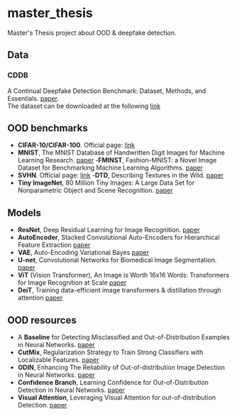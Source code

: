 # master_thesis
Master's Thesis project about OOD & deepfake detection.


## Data

### CDDB
A Continual Deepfake Detection Benchmark: Dataset, Methods, and Essentials. [paper](https://arxiv.org/abs/2205.05467).\
The dataset can be downloaded at the following [link](https://drive.google.com/file/d/1NgB8ytBMFBFwyXJQvdVT_yek1EaaEHrg/view)

## OOD benchmarks

- **CIFAR-10/CIFAR-100**.
Official page: [link](https://www.cs.toronto.edu/~kriz/cifar.html)
- **MNIST**, The MNIST Database of Handwritten Digit Images for Machine Learning Research.
[paper](https://ieeexplore.ieee.org/document/6296535)
-**FMINST**, Fashion-MNIST: a Novel Image Dataset for Benchmarking Machine Learning Algorithms.
[paper](https://arxiv.org/abs/1708.07747)
- **SVHN**.
Official page: [link](http://ufldl.stanford.edu/housenumbers/)
-**DTD**, Describing Textures in the Wild.
[paper](https://arxiv.org/abs/1311.3618)
- **Tiny ImageNet**, 80 Million Tiny Images: A Large Data Set for Nonparametric Object and Scene Recognition.
[paper](https://ieeexplore.ieee.org/document/4531741)


## Models

- **ResNet**, Deep Residual Learning for Image Recognition.
[paper](https://arxiv.org/abs/1512.03385v1)
- **AutoEncoder**, Stacked Convolutional Auto-Encoders for Hierarchical Feature Extraction
[paper](https://link.springer.com/chapter/10.1007/978-3-642-21735-7_7)
- **VAE**, Auto-Encoding Variational Bayes
[paper](https://arxiv.org/abs/1312.6114)
- **U-net**, Convolutional Networks for Biomedical Image Segmentation.
[paper](https://arxiv.org/abs/1505.04597)
- **ViT** (Vision Transformer), An Image is Worth 16x16 Words: Transformers for Image Recognition at Scale
[paper](https://arxiv.org/abs/2010.11929)
- **DeiT**, Training data-efficient image transformers & distillation through attention
[paper](https://arxiv.org/abs/2012.12877)

## OOD resources

- A **Baseline** for Detecting Misclassified and Out-of-Distribution Examples in Neural Networks.
[paper](https://arxiv.org/abs/1610.02136)
- **CutMix**, Regularization Strategy to Train Strong Classifiers with Localizable Features.
[paper](https://arxiv.org/abs/1905.04899)
- **ODIN**, Enhancing The Reliability of Out-of-distribution Image Detection in Neural Networks.
[paper](https://arxiv.org/abs/1706.02690)
- **Confidence Branch**, Learning Confidence for Out-of-Distribution Detection in Neural Networks.
[paper](https://arxiv.org/abs/1802.04865)
- **Visual Attention**, Leveraging Visual Attention for out-of-distribution Detection.
[paper](https://openaccess.thecvf.com/content/ICCV2023W/OODCV/papers/Cultrera_Leveraging_Visual_Attention_for_out-of-Distribution_Detection_ICCVW_2023_paper.pdf)